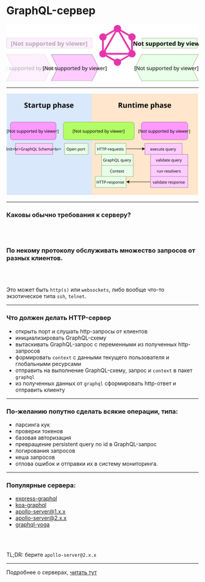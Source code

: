 # GraphQL-сервер

![Диаграмма экосистемы](./diagram-ecosystem-server.svg) <!-- .element: style="width: 90vw;" class="plain"  -->

-----

![Диаграмма работы сервера](./diagram-server.svg) <!-- .element: style="width: 90vw;" class="plain"  -->
<!-- https://drive.google.com/file/d/1G-Iu_fZdrois9NZY1-5YGWNwELJEzy6Y/view?usp=sharing -->

-----

### Каковы обычно требования к серверу?

<br />
<br />

### По некому протоколу обслуживать множество запросов от разных клиентов. <!-- .element: class="fragment" -->

<br />
<br />

<span>Это может быть `http(s)` или `websockets`, либо вообще что-то экзотическое типа `ssh`, `telnet`.</span> <!-- .element: class="fragment" -->

-----

### Что должен делать HTTP-сервер

- открыть порт и слушать http-запросы от клиентов
- инициализировать GraphQL-схему
- вытаскивать GraphQL-запрос с переменными из полученных http-запросов
- формировать `context` с данными текущего пользователя и глобальными ресурсами
- отправить на выполнение GraphQL-схему, запрос и `context` в пакет `graphql`
- из полученных данных от `graphql` сформировать http-ответ и отправить клиенту

-----

### По-желанию попутно сделать всякие операции, типа:

- парсинга кук
- проверки токенов
- базовая авторизация
- превращение persistent query по id в GraphQL-запрос
- логирования запросов
- кеша запросов
- отлова ошибок и отправки их в систему мониторинга.

-----

### Популярные сервера:

- [express-graphql](https://github.com/graphql/express-graphql)
- [koa-graphql](https://github.com/chentsulin/koa-graphql)
- [apollo-server@1.x.x](https://github.com/apollographql/apollo-server/tree/version-1)
- [apollo-server@2.x.x](https://github.com/apollographql/apollo-server/tree/version-2)
- [graphql-yoga](https://github.com/prisma/graphql-yoga)

<br />
<br />

TL;DR: берите `apollo-server@2.x.x`

-----

Подробнее о серверах, [читать тут](https://github.com/nodkz/conf-talks/tree/master/articles/graphql/server)
